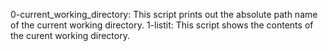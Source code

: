 0-current_working_directory: This script prints out the absolute path name of the current working directory.
1-listit: This script shows the contents of the curent working directory.